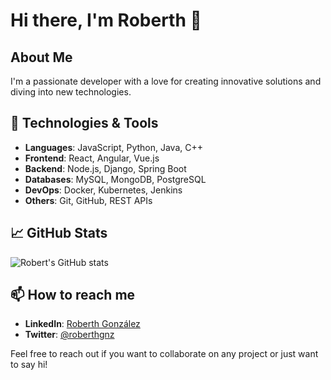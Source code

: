 # Hi there, I'm Roberth 👋

## About Me
I'm a passionate developer with a love for creating innovative solutions and diving into new technologies.

## 🔧 Technologies & Tools
- **Languages**: JavaScript, Python, Java, C++
- **Frontend**: React, Angular, Vue.js
- **Backend**: Node.js, Django, Spring Boot
- **Databases**: MySQL, MongoDB, PostgreSQL
- **DevOps**: Docker, Kubernetes, Jenkins
- **Others**: Git, GitHub, REST APIs

## 📈 GitHub Stats
![Robert's GitHub stats](https://github-readme-stats.vercel.app/api?username=roberthgnz&show_icons=true&theme=radical)

## 📫 How to reach me
- **LinkedIn**: [Roberth González](https://www.linkedin.com/in/roberth-gonzalez/)
- **Twitter**: [@roberthgnz](https://twitter.com/roberthgnz)

Feel free to reach out if you want to collaborate on any project or just want to say hi!
